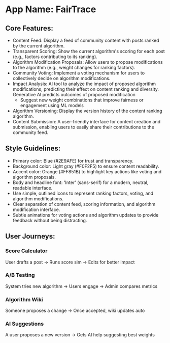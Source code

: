 # **App Name**: FairTrace

## Core Features:

- Content Feed: Display a feed of community content with posts ranked by the current algorithm.
- Transparent Scoring: Show the current algorithm's scoring for each post (e.g., factors contributing to its ranking).
- Algorithm Modification Proposals: Allow users to propose modifications to the algorithm (e.g., weight changes for ranking factors).
- Community Voting: Implement a voting mechanism for users to collectively decide on algorithm modifications.
- Impact Analysis: AI tool to analyze the impact of proposed algorithm modifications, predicting their effect on content ranking and diversity. Generative AI predicts outcomes of proposed modification
    - Suggest new weight combinations that improve fairness or engagement using ML models
- Algorithm Versioning: Display the version history of the content ranking algorithm.
- Content Submission: A user-friendly interface for content creation and submission, enabling users to easily share their contributions to the community feed.

## Style Guidelines:

- Primary color: Blue (#2E9AFE) for trust and transparency.
- Background color: Light gray (#F0F2F5) to ensure content readability.
- Accent color: Orange (#FF851B) to highlight key actions like voting and algorithm proposals.
- Body and headline font: 'Inter' (sans-serif) for a modern, neutral, readable interface.
- Use simple, outlined icons to represent ranking factors, voting, and algorithm modifications.
- Clear separation of content feed, scoring information, and algorithm modification interface.
- Subtle animations for voting actions and algorithm updates to provide feedback without being distracting.

## User Journeys:

### Score Calculator
User drafts a post → Runs score sim → Edits for better impact

### A/B Testing
System tries new algorithm → Users engage → Admin compares metrics

### Algorithm Wiki
Someone proposes a change → Once accepted, wiki updates auto

### AI Suggestions
A user proposes a new version → Gets AI help suggesting best weights